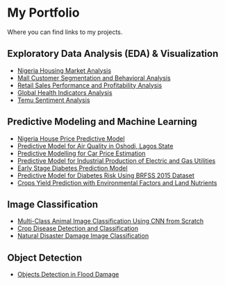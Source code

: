 # My Portfolio
Where you can find links to my projects.


## Exploratory Data Analysis (EDA) & Visualization
- [Nigeria Housing Market Analysis](https://github.com/abdulmumeen-abdullahi/Nigeria-Housing-Market-Analysis) <br/>
- [Mall Customer Segmentation and Behavioral Analysis](https://github.com/abdulmumeen-abdullahi/Mall-Customer-Segmentation-and-Behavioral-Analysis) <br/>
- [Retail Sales Performance and Profitability Analysis](https://github.com/abdulmumeen-abdullahi/Retail-Sales-Performance-and-Profitability-Analysis) <br/>
- [Global Health Indicators Analysis](https://github.com/abdulmumeen-abdullahi/Global-Health-Indicators-Analysis) <br/>
- [Temu Sentiment Analysis](https://github.com/abdulmumeen-abdullahi/Temu-Tweet-Sentiment-Analysis) <br/>




## Predictive Modeling and Machine Learning
- [Nigeria House Price Predictive Model](https://github.com/abdulmumeen-abdullahi/Nigeria-House-Price-Predictive-Model) <br/>
- [Predictive Model for Air Quality in Oshodi, Lagos State](https://github.com/abdulmumeen-abdullahi/Predictive-Model-for-Air-Quality-in-Oshodi-Lagos-State) <br/>
- [Predictive Modelling for Car Price Estimation](https://github.com/abdulmumeen-abdullahi/Predictive-Modelling-for-Car-Price-Estimation) <br/>
- [Predictive Model for Industrial Production of Electric and Gas Utilities](https://github.com/abdulmumeen-abdullahi/Industrial-Production-Predictive-Model) <br/>
- [Early Stage Diabetes Prediction Model](https://github.com/abdulmumeen-abdullahi/Early-Stage-Diabetes-Prediction-Model) <br/>
- [Predictive Model for Diabetes Risk Using BRFSS 2015 Dataset](https://github.com/abdulmumeen-abdullahi/Predictive-Model-for-Diabetes-Risk-Using-BRFSS-2015-Dataset) <br/>
- [Crops Yield Prediction with Environmental Factors and Land Nutrients](https://github.com/abdulmumeen-abdullahi/Crops-Yield-Prediction-with-Environmental-Factors-and-Land-Nutrients) <br/>


## Image Classification
- [Multi-Class Animal Image Classification Using CNN from Scratch](https://github.com/abdulmumeen-abdullahi/Multi-Class-Animal-Image-Classification-Using-CNN-from-Scratch) <br/>
- [Crop Disease Detection and Classification](https://github.com/abdulmumeen-abdullahi/Crop-Disease-Identification-and-Classification) <br/>
- [Natural Disaster Damage Image Classification](https://github.com/abdulmumeen-abdullahi/Natural-Disaster-Image-Classification) <br/>

## Object Detection
- [Objects Detection in Flood Damage](https://github.com/abdulmumeen-abdullahi/Object-Detection-in-Flood-Damage) <br/>
